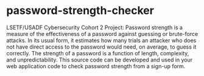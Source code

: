 # password-strength-checker
LSETF/USADF Cybersecurity Cohort 2 Project: 
Password strength is a measure of the effectiveness of a password against guessing or brute-force attacks. In its usual form, it estimates how many trials an attacker who does not have direct access to the password would need, on average, to guess it correctly. The strength of a password is a function of length, complexity, and unpredictability.
This source code can be developed and used in your web application code to check password strength from a sign-up form.
